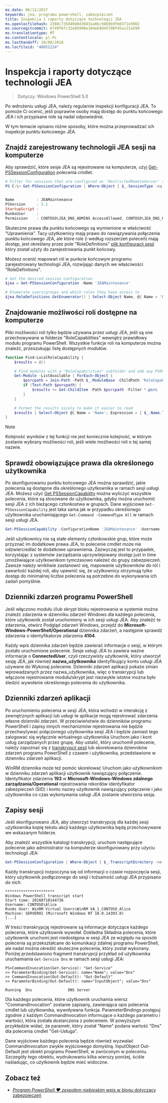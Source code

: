 ```yaml
---
ms.date: 06/12/2017
keywords: jea, programu powershell, zabezpieczeń
title: Inspekcja i raporty dotyczące technologii JEA
ms.openlocfilehash: 2388c735840d8d3683aa8bc9869b9fb0371e5902
ms.sourcegitcommit: 6749f67c32e05999e10deb9d45f90f45ac21a599
ms.translationtype: MT
ms.contentlocale: pl-PL
ms.lasthandoff: 10/08/2018
ms.locfileid: "48851224"
---
```

# <a name="auditing-and-reporting-on-jea"></a>Inspekcja i raporty dotyczące technologii JEA

> Dotyczy: Windows PowerShell 5.0

Po wdrożeniu usługi JEA, należy regularnie inspekcji konfiguracji JEA.
To pomoże Ci ocenić, jeśli poprawne osoby mają dostęp do punktu końcowego JEA i ich przypisane role są nadal odpowiednie.

W tym temacie opisano różne sposoby, które można przeprowadzać ich inspekcje punktu końcowego JEA.

## <a name="find-registered-jea-sessions-on-a-machine"></a>Znajdź zarejestrowany technologii JEA sesji na komputerze

Aby sprawdzić, które sesje JEA są rejestrowane na komputerze, użyj [Get-PSSessionConfiguration](https://msdn.microsoft.com/powershell/reference/5.1/microsoft.powershell.core/get-pssessionconfiguration) polecenia cmdlet.

```powershell
# Filter for sessions that are configured as 'RestrictedRemoteServer' to find JEA-like session configurations
PS C:\> Get-PSSessionConfiguration | Where-Object { $_.SessionType -eq 'RestrictedRemoteServer' }


Name          : JEAMaintenance
PSVersion     : 5.1
StartupScript :
RunAsUser     :
Permission    : CONTOSO\JEA_DNS_ADMINS AccessAllowed, CONTOSO\JEA_DNS_OPERATORS AccessAllowed, CONTOSO\JEA_DNS_AUDITORS AccessAllowed
```

Skuteczne prawa dla punktu końcowego są wymienione w właściwość "Uprawnienia".
Tacy użytkownicy mają prawo do nawiązywania połączenia punktu końcowego JEA, ale które role (i według rozszerzeń poleceń) mają dostęp, jest określany przez pole "RoleDefinitions" [plik konfiguracji sesji](session-configurations.md) który został użyty do zarejestrowania punkt końcowy.

Możesz ocenić mapowań ról w punkcie końcowym programu zarejestrowany technologii JEA, rozwijając danych we właściwości "RoleDefinitions".

```powershell
# Get the desired session configuration
$jea = Get-PSSessionConfiguration -Name 'JEAMaintenance'

# Enumerate users/groups and which roles they have access to
$jea.RoleDefinitions.GetEnumerator() | Select-Object Name, @{ Name = 'Role Capabilities'; Expression = { $_.Value.RoleCapabilities } }
```

## <a name="find-available-role-capabilities-on-the-machine"></a>Znajdowanie możliwości roli dostępne na komputerze

Pliki możliwości roli tylko będzie używana przez usługi JEA, jeśli są one przechowywane w folderze "RoleCapabilities" wewnątrz prawidłowy modułu programu PowerShell.
Wszystkie funkcje roli na komputerze można znaleźć, przeszukując listę dostępnych modułów.

```powershell
function Find-LocalRoleCapability {
    $results = @()

    # Find modules with a "RoleCapabilities" subfolder and add any PSRC files to the result set
    Get-Module -ListAvailable | ForEach-Object {
        $psrcpath = Join-Path -Path $_.ModuleBase -ChildPath 'RoleCapabilities'
        if (Test-Path $psrcpath) {
            $results += Get-ChildItem -Path $psrcpath -Filter *.psrc
        }
    }

    # Format the results nicely to make it easier to read
    $results | Select-Object @{ Name = 'Name'; Expression = { $_.Name.TrimEnd('.psrc') }}, @{ Name = 'Path'; Expression = { $_.FullName }} | Sort-Object Name
}
```

> [!NOTE]
> Kolejność wyników z tej funkcji nie jest koniecznie kolejność, w którym zostanie wybrany możliwości roli, jeśli wiele możliwości roli o tej samej nazwie.

## <a name="check-effective-rights-for-a-specific-user"></a>Sprawdź obowiązujące prawa dla określonego użytkownika

Po skonfigurowaniu punktu końcowego JEA można sprawdzić, jakie polecenia są dostępne dla określonego użytkownika w ramach sesji usługi JEA.
Możesz użyć [Get PSSessionCapability](https://msdn.microsoft.com/powershell/reference/5.1/microsoft.powershell.core/Get-PSSessionCapability) można wyliczyć wszystkie polecenia, które są stosowane do użytkownika, gdyby można uruchomić sesji JEA z ich bieżącego członkostwa w grupach.
Dane wyjściowe `Get-PSSessionCapability` jest taka sama jak w przypadku określonego użytkownika uruchamiającego `Get-Command -CommandType All` w ramach sesji usługi JEA.

```powershell
Get-PSSessionCapability -ConfigurationName 'JEAMaintenance' -Username 'CONTOSO\Alice'
```

Jeśli użytkownicy nie są stałe elementy członkowskie grup, które może przyznać im dodatkowe prawa JEA, to polecenie cmdlet może nie odzwierciedlać te dodatkowe uprawnienia.
Zazwyczaj jest to przypadek, korzystając z systemów zarządzania uprzywilejowany dostęp just in time umożliwiające użytkownikom tymczasowo należeć do grupy zabezpieczeń.
Zawsze należy wnikliwie zastanowić się, mapowanie użytkowników do ról i zawartość każdej roli, aby upewnić się, że użytkownicy otrzymują tylko dostęp do minimalnej liczbie polecenia są potrzebne do wykonywania ich zadań pomyślnie.

## <a name="powershell-event-logs"></a>Dzienniki zdarzeń programu PowerShell

Jeśli włączono modułu i/lub skrypt bloku rejestrowania w systemie można znaleźć zdarzenia w dzienniku zdarzeń Windows dla każdego polecenia, które użytkownik został uruchomiony w ich sesji usługi JEA.
Aby znaleźć te zdarzenia, otwórz Podgląd zdarzeń Windows, przejdź do **Microsoft-Windows-PowerShell/Operational** dziennika zdarzeń, a następnie sprawdź zdarzenia o identyfikatorze zdarzenia **4104**.

Każdy wpis dziennika zdarzeń będzie zawierać informacje o sesji, w którym zostało uruchomione polecenie.
Sesje usługi JEA to zawiera ważne informacje o **ConnectedUser**, czyli rzeczywisty użytkownik, który utworzył sesję JEA, jak również **nazwa_użytkownika** identyfikujący konto usługi JEA używane do Wykonaj polecenie.
Dzienniki zdarzeń aplikacji pokaże zmian wprowadzanych przez nazwa_użytkownika, więc o transkrypcji lub włączone rejestrowanie modułu/skrypt jest niezwykle istotne można było śledzić wywołanie określonego polecenia do użytkownika.

## <a name="application-event-logs"></a>Dzienniki zdarzeń aplikacji

Po uruchomieniu polecenia w sesji JEA, która wchodzi w interakcję z zewnętrznych aplikacji lub usługi te aplikacje mogą rejestrować zdarzenia własne dzienniki zdarzeń.
W przeciwieństwie do dzienników programu PowerShell i zapisy innych mechanizmów rejestrowania nie będzie przechwytywać połączonego użytkownika sesji JEA i będzie zamiast tego zalogować się wyłącznie wirtualnego użytkownika Uruchom jako i kont usług zarządzanych przez grupę.
Aby ustalić, który uruchomił polecenie, należy zapoznać się z [transkrypcji sesji](#session-transcripts) lub skorelowania dzienników zdarzeń programu PowerShell z czasem i użytkownika, przedstawione w dzienniku zdarzeń aplikacji.

WinRM dziennika może też pomóc skorelować Uruchom jako użytkownikom w dzienniku zdarzeń aplikacji użytkownik nawiązujący połączenie.
Identyfikator zdarzenia **193** w **Microsoft-Windows-Windows zdalnego zarządzania/Operational** rejestrowania rekordów identyfikator zabezpieczeń (SID) i konto nazwy użytkownik nawiązujący połączenie i jako użytkownika co czas wykonywania usługi JEA zostanie utworzona sesja.

## <a name="session-transcripts"></a>Zapisy sesji

Jeśli skonfigurowano JEA, aby utworzyć transkrypcję dla każdej sesji użytkownika kopię tekstu akcji każdego użytkownika będą przechowywane we wskazanym folderze.

Aby znaleźć wszystkie katalogi transkrypcji, uruchom następujące polecenie jako administrator na komputerze skonfigurowany przy użyciu technologii JEA:

```powershell
Get-PSSessionConfiguration | Where-Object { $_.TranscriptDirectory -ne $null } | Format-Table Name, TranscriptDirectory
```

Każdy transkrypcji rozpoczyna się od informacji o czasie rozpoczęcia sesji, który użytkownik podłączonego do sesji i tożsamość usługi JEA przypisano do nich.

```
**********************
Windows PowerShell transcript start
Start time: 20160710144736
Username: CONTOSO\Alice
RunAs User: WinRM Virtual Users\WinRM VA_1_CONTOSO_Alice
Machine: SERVER01 (Microsoft Windows NT 10.0.14393.0)
[...]
```

W treści transkrypcję rejestrowane są informacje dotyczące każdego polecenia, które użytkownik wywołał.
Dokładna Składnia polecenia, które użytkownik uruchomi jest niedostępna w sesji JEA ze względu na sposób polecenia są przekształcane do komunikacji zdalnej programu PowerShell, ale nadal można określić skuteczne polecenia, który został wykonany.
Poniżej przedstawiono fragment transkrypcji przykład od użytkownika uruchamiania `Get-Service Dns` w ramach sesji usługi JEA:

```
PS>CommandInvocation(Get-Service): "Get-Service"
>> ParameterBinding(Get-Service): name="Name"; value="Dns"
>> CommandInvocation(Out-Default): "Out-Default"
>> ParameterBinding(Out-Default): name="InputObject"; value="Dns"

Running  Dns                DNS Server
```

Dla każdego polecenia, które użytkownik uruchamia wiersz "CommandInvocation" zostanie zapisany, zawierająca opis polecenia cmdlet lub użytkownika, wywoływana funkcja.
ParameterBindings postępuj zgodnie z każdym CommandInvocation informujące o każdego parametru i wartości, która została dostarczona z poleceniem.
W powyższym przykładzie widać, że parametr, który został "Name" podana wartość "Dns" dla polecenia cmdlet "Get-Usługa".

Dane wyjściowe każdego polecenia będzie również wyzwalać CommandInvocation zwykle wyjściowego domyślną.
InputObject Out-Default jest obiekt programu PowerShell, w zwróconym w poleceniu.
Szczegóły tego obiektu, wydrukowaniu kilka wierszy poniżej, ściśle naśladując, co użytkownik będzie mieć widoczne.

## <a name="see-also"></a>Zobacz też

- [*Program PowerShell ♥ zespołem niebieskim* wpis w blogu dotyczący zabezpieczeń](https://blogs.msdn.microsoft.com/powershell/2015/06/09/powershell-the-blue-team/)
